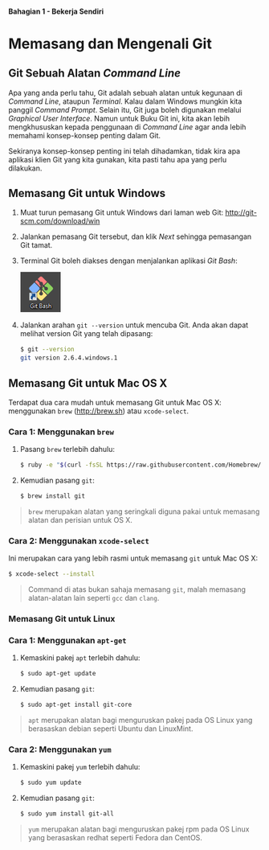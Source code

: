 #### Bahagian 1 - Bekerja Sendiri

# Memasang dan Mengenali Git

## Git Sebuah Alatan *Command Line*

Apa yang anda perlu tahu, Git adalah sebuah alatan untuk kegunaan di *Command Line*, ataupun *Terminal*. Kalau dalam Windows mungkin kita panggil *Command Prompt*. Selain itu, Git juga boleh digunakan melalui *Graphical User Interface*. Namun untuk Buku Git ini, kita akan lebih mengkhususkan kepada penggunaan di *Command Line* agar anda lebih memahami konsep-konsep penting dalam Git.

Sekiranya konsep-konsep penting ini telah dihadamkan, tidak kira apa aplikasi klien Git yang kita gunakan, kita pasti tahu apa yang perlu dilakukan.

## Memasang Git untuk Windows

1. Muat turun pemasang Git untuk Windows dari laman web Git: http://git-scm.com/download/win
2. Jalankan pemasang Git tersebut, dan klik *Next* sehingga pemasangan Git tamat.
3. Terminal Git boleh diakses dengan menjalankan aplikasi *Git Bash*:

    ![Image alt](images/git-bash-icon.png)

4. Jalankan arahan `git --version` untuk mencuba Git. Anda akan dapat melihat version Git yang telah dipasang:

    ```sh
    $ git --version
    git version 2.6.4.windows.1
    ```

## Memasang Git untuk Mac OS X

Terdapat dua cara mudah untuk memasang Git untuk Mac OS X: menggunakan `brew` (http://brew.sh) atau `xcode-select`.

### Cara 1: Menggunakan `brew`

1. Pasang `brew` terlebih dahulu:

    ```sh
    $ ruby -e "$(curl -fsSL https://raw.githubusercontent.com/Homebrew/install/master/install)"
    ```

2. Kemudian pasang `git`:

    ```sh
    $ brew install git
    ```

> `brew` merupakan alatan yang seringkali diguna pakai untuk memasang alatan dan perisian untuk OS X.

### Cara 2: Menggunakan `xcode-select`

Ini merupakan cara yang lebih rasmi untuk memasang `git` untuk Mac OS X:

```sh
$ xcode-select --install
```

> Command di atas bukan sahaja memasang `git`, malah memasang alatan-alatan lain seperti `gcc` dan `clang`.

### Memasang Git untuk Linux

### Cara 1: Menggunakan `apt-get`

1. Kemaskini pakej `apt` terlebih dahulu:

    ```sh
    $ sudo apt-get update
    ```

2. Kemudian pasang `git`:

    ```sh
    $ sudo apt-get install git-core
    ```
> `apt` merupakan alatan bagi menguruskan pakej pada OS Linux yang berasaskan debian seperti Ubuntu dan LinuxMint.

### Cara 2: Menggunakan `yum`

1. Kemaskini pakej `yum` terlebih dahulu:

    ```sh
    $ sudo yum update
    ```

2. Kemudian pasang `git`:

    ```sh
    $ sudo yum install git-all
    ```
> `yum` merupakan alatan bagi menguruskan pakej rpm pada OS Linux yang berasaskan redhat seperti Fedora dan CentOS.